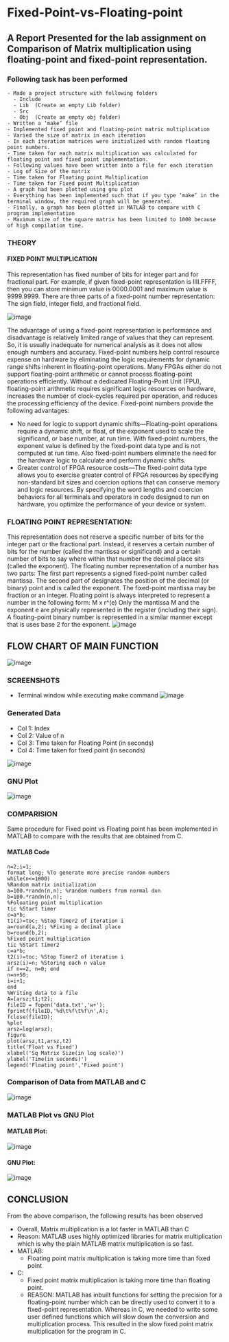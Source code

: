 # Fixed-Point-vs-Floating-point
## A Report Presented for the lab assignment on Comparison of Matrix multiplication using floating-point and fixed-point representation.

### Following task has been performed
```
- Made a project structure with following folders
  - Include
  - Lib  (Create an empty Lib folder)
  - Src  
  - Obj  (Create an empty obj folder)
- Written a ‘make’ file
- Implemented fixed point and floating-point matric multiplication
- Varied the size of matrix in each iteration
- In each iteration matrices were initialized with random floating point numbers.
- Time taken for each matrix multiplication was calculated for floating point and fixed point implementation.
- Following values have been written into a file for each iteration
- Log of Size of the matrix
- Time taken for Floating point Multiplication
- Time taken for Fixed point Multiplication
- A graph had been plotted using gnu plot
- Everything has been implemented such that if you type ‘make’ in the terminal window, the required graph will be generated.
- Finally, a graph has been plotted in MATLAB to compare with C program implementation
- Maximum size of the square matrix has been limited to 1000 because of high compilation time.
```
### THEORY
#### FIXED POINT MULTIPLICATION 

This representation has fixed number of bits for integer part and for fractional part. For example, if given fixed-point representation is IIII.FFFF, then you can store minimum value is 0000.0001 and maximum value is 9999.9999. There are three parts of a fixed-point number representation: The sign field, integer field, and fractional field.

![image](https://user-images.githubusercontent.com/86975877/148544440-ea75cccd-951c-4ad5-ae3b-189995c75f90.png) 

The advantage of using a fixed-point representation is performance and disadvantage is relatively limited range of values that they can represent. So, it is usually inadequate for numerical analysis as it does not allow enough numbers and accuracy.
Fixed-point numbers help control resource expense on hardware by eliminating the logic requirements for dynamic range shifts inherent in floating-point operations.
Many FPGAs either do not support floating-point arithmetic or cannot process floating-point operations efficiently. Without a dedicated Floating-Point Unit (FPU), floating-point arithmetic requires significant logic resources on hardware, increases the number of clock-cycles required per operation, and reduces the processing efficiency of the device.
Fixed-point numbers provide the following advantages:
- No need for logic to support dynamic shifts—Floating-point operations require a dynamic shift, or float, of the exponent used to scale the significand, or base number, at run time. With fixed-point numbers, the exponent value is defined by the fixed-point data type and is not computed at run time. Also fixed-point numbers eliminate the need for the hardware logic to calculate and perform dynamic shifts.
- Greater control of FPGA resource costs—The fixed-point data type allows you to exercise greater control of FPGA resources by specifying non-standard bit sizes and coercion options that can conserve memory and logic resources. By specifying the word lengths and coercion behaviors for all terminals and operators in code designed to run on hardware, you optimize the performance of your device or system.

### FLOATING POINT REPRESENTATION:
This representation does not reserve a specific number of bits for the integer part or the fractional part. Instead, it reserves a certain number of bits for the number (called the mantissa or significand) and a certain number of bits to say where within that number the decimal place sits (called the exponent).
The floating number representation of a number has two parts: The first part represents a signed fixed-point number called mantissa. The second part of designates the position of the decimal (or binary) point and is called the exponent. The fixed-point mantissa may be fraction or an integer. Floating point is always interpreted to represent a number in the following form: M x r^(e) Only the mantissa M and the exponent e are physically represented in the register (including their sign). A floating-point binary number is represented in a similar manner except that is uses base 2 for the exponent.
                              ![image](https://user-images.githubusercontent.com/86975877/148548598-19f3c0d2-531a-408d-a001-ea3a14ebaf09.png)
                              
## FLOW CHART OF MAIN FUNCTION

![image](https://user-images.githubusercontent.com/86975877/148548807-fe83a2bf-78c6-46d7-801e-1c3b421ede50.png)

### SCREENSHOTS
- Terminal window while executing make command
![image](https://user-images.githubusercontent.com/86975877/148549668-e2abc664-7e4d-4c65-b4e3-e982152ebe78.png)

### Generated Data

- Col 1: Index
- Col 2: Value of n
- Col 3: Time taken for Floating Point (in seconds)
- Col 4: Time taken for fixed point (in seconds)

![image](https://user-images.githubusercontent.com/86975877/148549767-25590043-67db-4734-935f-524956cf53c1.png)
 
 ### GNU Plot
 ![image](https://user-images.githubusercontent.com/86975877/148549953-735c6351-5f12-4358-a1c4-f97c9ecaa991.png)


### COMPARISION
Same procedure for Fixed point vs Floating point has been implemented in MATLAB to compare with the results that are obtained from C.

#### MATLAB Code
```
n=2;i=1;
format long; %To generate more precise random numbers
while(n<=1000)
%Random matrix initialization
a=100.*randn(n,n); %random numbers from normal dxn
b=100.*randn(n,n);
%Foloating point multiplication
tic %Start timer
c=a*b;
t1(i)=toc; %Stop Timer2 of iteration i
a=round(a,2); %Fixing a decimal place
b=round(b,2);
%Fixed point multiplication
tic %Start timer2
c=a*b;
t2(i)=toc; %Stop Timer2 of iteration i
arsz(i)=n; %Storing each n value
if n==2, n=0; end
n=n+50;
i=i+1;
end
%Writing data to a file
A=[arsz;t1;t2];
fileID = fopen('data.txt','w+');
fprintf(fileID,'%d\t%f\t%f\n',A);
fclose(fileID);
%plot
arsz=log(arsz);
figure
plot(arsz,t1,arsz,t2)
title('Float vs Fixed')
xlabel('Sq Matrix Size(in log scale)')
ylabel('Time(in seconds)')
legend('Floating point','Fixed point')
```
### Comparison of Data from MATLAB and C

![image](https://user-images.githubusercontent.com/86975877/148550222-72e46f5b-9c88-4cef-963c-a54c0b05ae07.png)


### MATLAB Plot vs GNU Plot

#### MATLAB Plot:
![image](https://user-images.githubusercontent.com/86975877/148550308-621e1394-d668-43a2-96a8-4ed0aabe4964.png)

#### GNU Plot:
![image](https://user-images.githubusercontent.com/86975877/148550359-ae8069ab-c6c6-44be-b6ad-d2b4a3eb311b.png)

## CONCLUSION
From the above comparison, the following results has been observed
- Overall, Matrix multiplication is a lot faster in MATLAB than C
- Reason: MATLAB uses highly optimized libraries for matrix multiplication which is why the plain MATLAB matrix multiplication is so fast.
- MATLAB:
    - Floating point matrix multiplication is taking more time than fixed point
 - C:
    - Fixed point matrix multiplication is taking more time than floating point.
    - REASON: MATLAB has inbuilt functions for setting the precision for a floating-point number which can be directly used to convert it to a fixed-point representation. Whereas in C, we needed to write some user defined functions which will slow down the conversion and multiplication process. This resulted in the slow fixed point matrix multiplication for the program in C.


